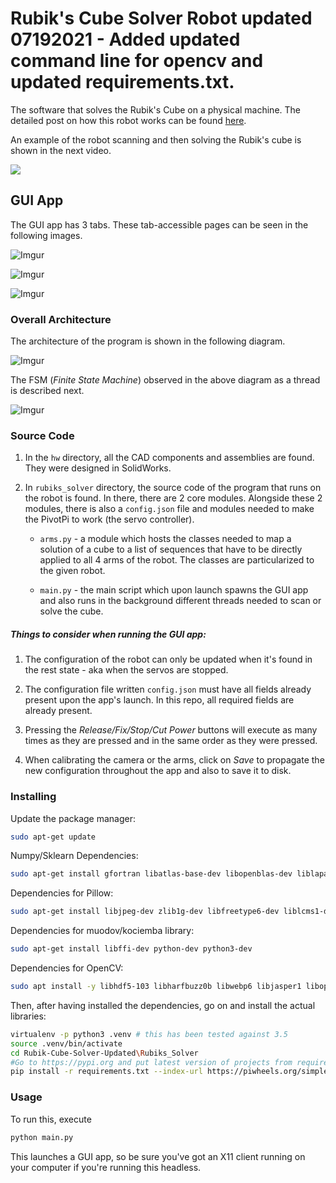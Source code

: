 # Rubik's Cube Solver Robot updated 07192021 - Added updated command line for opencv and updated requirements.txt.
The software that solves the Rubik's Cube on a physical machine.
The detailed post on how this robot works can be found [here](https://www.robertlucian.com/2019/07/06/rubiks-cube-solver-robot/).

An example of the robot scanning and then solving the Rubik's cube is shown in the next video.

[![](https://img.youtube.com/vi/GnsUHpGSF7Y/0.jpg)](https://www.youtube.com/watch?v=GnsUHpGSF7Y)

## GUI App

The GUI app has 3 tabs. These tab-accessible pages can be seen in the following images.

![Imgur](https://i.imgur.com/KhlXPts.png)

![Imgur](https://i.imgur.com/K8V70SQ.png)

![Imgur](https://i.imgur.com/kiGKdsw.png)

### Overall Architecture

The architecture of the program is shown in the following diagram.

![Imgur](https://i.imgur.com/7xYaAOD.png)

The FSM (*Finite State Machine*) observed in the above diagram as a thread is described next.

![Imgur](https://i.imgur.com/tNn3mIl.png)

### Source Code

1. In the `hw` directory, all the CAD components and assemblies are found. They were designed in SolidWorks.

1. In `rubiks_solver` directory, the source code of the program that runs on the robot is found. In there, there are 2 core modules. Alongside these 2 modules, there is also a `config.json` file and modules needed to make the PivotPi to work (the servo controller).

    * `arms.py` - a module which hosts the classes needed to map a solution of a cube to a list of sequences that have to be directly applied to all 4 arms of the robot. The classes are particularized to the given robot.

    * `main.py` - the main script which upon launch spawns the GUI app and also runs in the background different threads needed to scan or solve the cube.

##### Things to consider when running the GUI app:

1. The configuration of the robot can only be updated when it's found in the rest state - aka when the servos are stopped.

1. The configuration file written `config.json` must have all fields already present upon the app's launch. In this repo, all required fields are already present.

1. Pressing the *Release/Fix/Stop/Cut Power* buttons will execute as many times as they are pressed and in the same order as they were pressed.

1. When calibrating the camera or the arms, click on *Save* to propagate the new configuration throughout the app and also to save it to disk.

### Installing

Update the package manager:
```bash
sudo apt-get update
```

Numpy/Sklearn Dependencies:
```bash
sudo apt-get install gfortran libatlas-base-dev libopenblas-dev liblapack-dev
```

Dependencies for Pillow:
```bash
sudo apt-get install libjpeg-dev zlib1g-dev libfreetype6-dev liblcms1-dev libopenjp2-7 libtiff5 -y
```

Dependencies for muodov/kociemba library:
```bash
sudo apt-get install libffi-dev python-dev python3-dev
```

Dependencies for OpenCV:
```bash
sudo apt install -y libhdf5-103 libharfbuzz0b libwebp6 libjasper1 libopenexr23 libgstreamer1.0-0 libatlas-base-dev libgtk-3-0 libqtgui4 libqt4-test libilmbase23 libavcodec-extra58 libavformat58 libswscale5  libjpeg8-dev zlib1g-dev libffi-dev libopenjp2-7-dev libtiff5

```

Then, after having installed the dependencies, go on and install the actual libraries:
```bash
virtualenv -p python3 .venv # this has been tested against 3.5
source .venv/bin/activate
cd Rubik-Cube-Solver-Updated\Rubiks_Solver
#Go to https://pypi.org and put latest version of projects from requirement.txt and update same before running below command.
pip install -r requirements.txt --index-url https://piwheels.org/simple --extra-index-url https://pypi.org/simple
```

### Usage

To run this, execute
```bash
python main.py
```

This launches a GUI app, so be sure you've got an X11 client running on your computer if you're running this headless.
